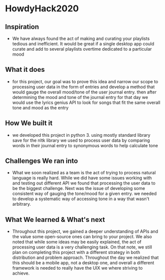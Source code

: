 # HowdyHack2020
## Inspiration
- We have always found the act of making and curating your playlists tedious and inefficient. It would be great if a single desktop app could curate and add to several playlists overtime dedicated to a particular mood
## What it does
 - for this project, our goal was to prove this idea and narrow our scope to processing user data in the form of entries and develop a method that would gauge the overall mood/tone of the user journal entry. then after determining the mood and tone of the journal entry for that day we would use the lyrics genius API to look for songs that fit the same overall tone and mood as the entry

## How We built it
- we developed this project in python 3. using mostly standard library save for the nltk library we used to process user data by comparing words in their journal entry to synonymous words to help calculate tone

## Challenges We ran into
- What we soon realized as a team is the act of trying to process natural language is really hard. While we did have some issues working with and testing out different API we found that processing the user data to be the biggest challenge. Next was the issue of developing some consistent way of gauging the tone/mood for a given entry. we needed to develop a systematic way of accessing tone in a way that wasn't arbitrary. 

## What We learned & What's next
- Throughout this project, we gained a deeper understanding of APIs and the value some open-source ones can bring to your project. We also noted that while some ideas may be easily explained, the act of processing user data is a very challenging task. On that note, we still plan on completing this project with a different strategy in both distribution and problem approach. Throughout the day we realized that this should be a mobile app, not a desktop one, and overall a different framework is needed to really have the UIX we where striving to achieve.
